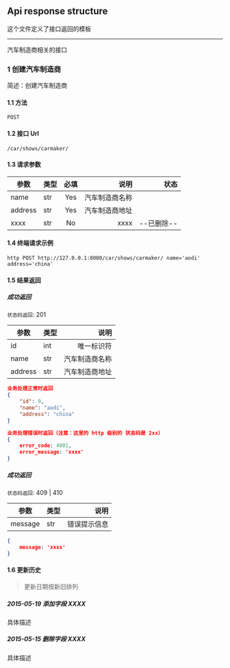 ## Api response structure

这个文件定义了接口返回的模板

--------

汽车制造商相关的接口

### 1 创建汽车制造商

简述：创建汽车制造商

#### 1.1 方法 

    POST

#### 1.2 接口 Url

    /car/shows/carmaker/

#### 1.3 请求参数

|参数|类型|必填|说明|状态|
|---|:---|:---:|---:|---:|
|name|str|Yes|汽车制造商名称||
|address|str|Yes|汽车制造商地址||
|xxxx|str|No|xxxx|--已删除--|

#### 1.4 终端请求示例

    http POST http://127.0.0.1:8000/car/shows/carmaker/ name='aodi' address='china'

#### 1.5 结果返回

##### 成功返回

`状态码返回`: 201

|参数|类型|说明|
|---|:---|---:|
|id|int|唯一标识符|
|name|str|汽车制造商名称|
|address|str|汽车制造商地址|

```json
业务处理正常时返回
{
    "id": 9,
    "name": "aodi",
    "address": "china"
}

业务处理错误时返回（注意：这里的 http 级别的 状态码是 2xx）
{
    error_code: 4001,
    error_message: 'xxxx'
}
```

##### 成功返回

`状态码返回`: 409 | 410

|参数|类型|说明|
|---|:---|---:|
|message|str|错误提示信息|

```json
{
    message: 'xxxx'
}
```

#### 1.6 更新历史

> 更新日期按新旧排列

##### 2015-05-19 添加字段 XXXX

具体描述

##### 2015-05-15 删除字段 XXXX

具体描述
